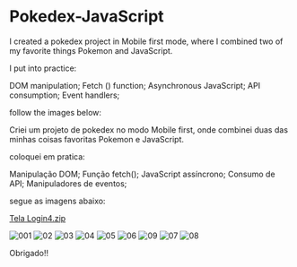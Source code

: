 # Pokedex-JavaScript


I created a pokedex project in Mobile first mode, where I combined two of my favorite things Pokemon and JavaScript.

I put into practice:

DOM manipulation;
Fetch () function;
Asynchronous JavaScript;
API consumption;
Event handlers;

follow the images below:


Criei um projeto de pokedex no modo Mobile first, onde combinei duas das minhas coisas favoritas Pokemon e JavaScript.

coloquei em pratica:

Manipulação DOM;
Função fetch();
JavaScript assíncrono;
Consumo de API;
Manipuladores de eventos;

segue as imagens abaixo:

[Tela Login4.zip](https://github.com/rudilp28/Pokedex-JavaScript/files/4767770/Tela.Login4.zip)


![001](https://user-images.githubusercontent.com/46785525/84444978-5517bb80-ac19-11ea-80e6-01353735d062.PNG)
![02](https://user-images.githubusercontent.com/46785525/84444513-58f70e00-ac18-11ea-9fbe-c9addcc428f5.PNG)
![03](https://user-images.githubusercontent.com/46785525/84444516-5ac0d180-ac18-11ea-8fe7-3089582aeaa8.PNG)
![04](https://user-images.githubusercontent.com/46785525/84444548-6e6c3800-ac18-11ea-87a6-24cce8f6f06f.PNG)
![05](https://user-images.githubusercontent.com/46785525/84444556-72985580-ac18-11ea-9e6a-ea2f6d9bb2ed.PNG)
![06](https://user-images.githubusercontent.com/46785525/84444559-73c98280-ac18-11ea-811a-23c04c0a239d.PNG)
![09](https://user-images.githubusercontent.com/46785525/84444565-775d0980-ac18-11ea-9b44-4ca8ecf964a3.PNG)
![07](https://user-images.githubusercontent.com/46785525/84444570-7926cd00-ac18-11ea-8106-54b37a253c44.PNG)
![08](https://user-images.githubusercontent.com/46785525/84444572-79bf6380-ac18-11ea-88a9-8b72f40fdc81.PNG)


Obrigado!!
